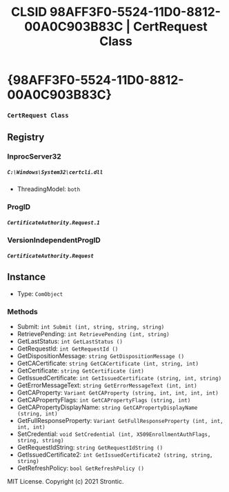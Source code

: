 ﻿---
title: "CLSID 98AFF3F0-5524-11D0-8812-00A0C903B83C | CertRequest Class"
excerpt: What is COM-Object CLSID 98AFF3F0-5524-11D0-8812-00A0C903B83C?
---

# {98AFF3F0-5524-11D0-8812-00A0C903B83C}

### `CertRequest Class`

## Registry


### InprocServer32

##### `C:\Windows\System32\certcli.dll`
* ThreadingModel: `both`

### ProgID

##### `CertificateAuthority.Request.1`

### VersionIndependentProgID

##### `CertificateAuthority.Request`

## Instance

* Type: `ComObject`

### Methods

* Submit: `int Submit (int, string, string, string)`
* RetrievePending: `int RetrievePending (int, string)`
* GetLastStatus: `int GetLastStatus ()`
* GetRequestId: `int GetRequestId ()`
* GetDispositionMessage: `string GetDispositionMessage ()`
* GetCACertificate: `string GetCACertificate (int, string, int)`
* GetCertificate: `string GetCertificate (int)`
* GetIssuedCertificate: `int GetIssuedCertificate (string, int, string)`
* GetErrorMessageText: `string GetErrorMessageText (int, int)`
* GetCAProperty: `Variant GetCAProperty (string, int, int, int, int)`
* GetCAPropertyFlags: `int GetCAPropertyFlags (string, int)`
* GetCAPropertyDisplayName: `string GetCAPropertyDisplayName (string, int)`
* GetFullResponseProperty: `Variant GetFullResponseProperty (int, int, int, int)`
* SetCredential: `void SetCredential (int, X509EnrollmentAuthFlags, string, string)`
* GetRequestIdString: `string GetRequestIdString ()`
* GetIssuedCertificate2: `int GetIssuedCertificate2 (string, string, string)`
* GetRefreshPolicy: `bool GetRefreshPolicy ()`

MIT License. Copyright (c) 2021 Strontic.


